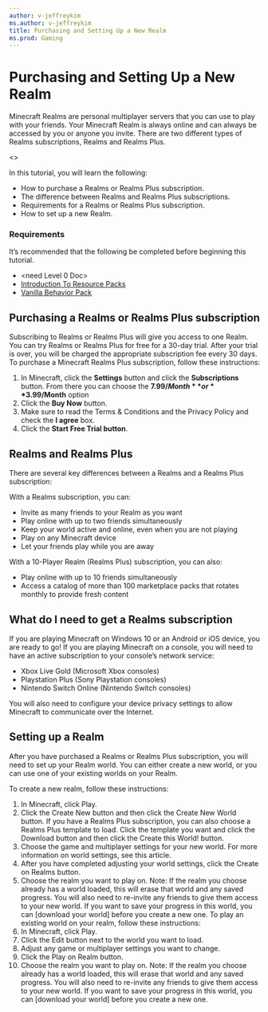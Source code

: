 ```yaml
---
author: v-jeffreykim
ms.author: v-jeffreykim
title: Purchasing and Setting Up a New Realm
ms.prod: Gaming
---
```


# Purchasing and Setting Up a New Realm

Minecraft Realms are personal multiplayer servers that you can use to play with your friends. Your Minecraft Realm is always online and can always be accessed by you or anyone you invite. There are two different types of Realms subscriptions, Realms and Realms Plus.


<insert artwork of finished product> <> 


In this tutorial, you will learn the following:

-   How to purchase a Realms or Realms Plus subscription.
-   The difference between Realms and Realms Plus subscriptions.
-   Requirements for a Realms or Realms Plus subscription.
-   How to set up a new Realm.

### Requirements
It’s recommended that the following be completed before beginning this tutorial.
-	<Hyperlink to dev tools setup><need Level 0 Doc> 
-	[Introduction To Resource Packs](https://review.docs.microsoft.com/en-us/minecraft/creator/testdocs/resourcepack?branch=main)
-	[Vanilla Behavior Pack](https://aka.ms/behaviorpacktemplate)

## Purchasing a Realms or Realms Plus subscription

Subscribing to Realms or Realms Plus will give you access to one Realm. You can try Realms or Realms Plus for free for a 30-day trial. After your trial is over, you will be charged the appropriate subscription fee every 30 days.
To purchase a Minecraft Realms Plus subscription, follow these instructions:

1.	In Minecraft, click the **Settings** button and click the **Subscriptions** button. From there you can choose the **$7.99/Month** or **$3.99/Month** option
2.	Click the **Buy Now** button.
3.	Make sure to read the Terms & Conditions and the Privacy Policy and check the **I agree** box.
4.	Click the **Start Free Trial button**.


## Realms and Realms Plus

There are several key differences between a Realms and a Realms Plus subscription:

With a Realms subscription, you can:
-   Invite as many friends to your Realm as you want
-   Play online with up to two friends simultaneously
-   Keep your world active and online, even when you are not playing
-   Play on any Minecraft device
-   Let your friends play while you are away

With a 10-Player Realm (Realms Plus) subscription, you can also:
-   Play online with up to 10 friends simultaneously
-   Access a catalog of more than 100 marketplace packs that rotates monthly to provide fresh content

## What do I need to get a Realms subscription

If you are playing Minecraft on Windows 10 or an Android or iOS device, you are ready to go! If you are playing Minecraft on a console, you will need to have an active subscription to your console’s network service:

-   Xbox Live Gold (Microsoft Xbox consoles)
-   Playstation Plus (Sony Playstation consoles)
-   Nintendo Switch Online (Nintendo Switch consoles)

You will also need to configure your device privacy settings to allow Minecraft to communicate over the Internet.

## Setting up a Realm

After you have purchased a Realms or Realms Plus subscription, you will need to set up your Realm world. You can either create a new world, or you can use one of your existing worlds on your Realm.

To create a new realm, follow these instructions:
1.	In Minecraft, click Play.
2.	Click the Create New button and then click the Create New World button. If you have a Realms Plus subscription, you can also choose a Realms Plus template to load. Click the template you want and click the Download button and then click the Create this World! button. 
3.	Choose the game and multiplayer settings for your new world. For more information on world settings, see this article.
4.	After you have completed adjusting your world settings, click the Create on Realms button.
5.	Choose the realm you want to play on. 
Note: If the realm you choose already has a world loaded, this will erase that world and any saved progress. You will also need to re-invite any friends to give them access to your new world. If you want to save your progress in this world, you can [download your world] before you create a new one.
To play an existing world on your realm, follow these instructions:
1.	In Minecraft, click Play.
2.	Click the Edit button next to the world you want to load.
3.	Adjust any game or multiplayer settings you want to change.
4.	Click the Play on Realm button.
5.	Choose the realm you want to play on. 
Note: If the realm you choose already has a world loaded, this will erase that world and any saved progress. You will also need to re-invite any friends to give them access to your new world. If you want to save your progress in this world, you can [download your world] before you create a new one.
